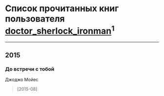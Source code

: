 # Список прочитанных книг пользователя [doctor_sherlock_ironman](http://vk.com/id145160353)<sup>1</sup>
---

## 2015

### До встречи с тобой
Джоджо Мойес
> [2015-08] 




